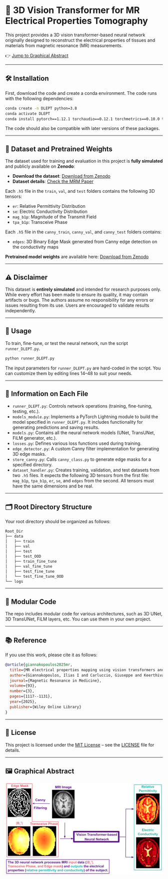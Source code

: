 # 🧠 3D Vision Transformer for MR Electrical Properties Tomography

This project provides a 3D vision transformer-based neural network originally designed to reconstruct the electrical properties of tissues and materials from magnetic resonance (MR) measurements.

👉 [Jump to Graphical Abstract](#graphical-abstract)

---

## 🛠️ Installation

First, download the code and create a conda environment. The code runs with the following dependencies:

```bash
conda create -n DLEPT python=3.8  
conda activate DLEPT  
conda install pytorch==1.12.1 torchaudio==0.12.1 torchmetrics==0.10.0 torchvision==0.13.1 pytorch-lightning==1.7.7  
```

The code should also be compatible with later versions of these packages.

---

## 📂 Dataset and Pretrained Weights

The dataset used for training and evaluation in this project is **fully simulated** and publicly available on **Zenodo**:

- **Download the dataset**: [Download from Zenodo](https://zenodo.org/records/15258256)  
- **Dataset details**: [Check the MRM Paper](https://onlinelibrary.wiley.com/doi/full/10.1002/mrm.30338)

Each `.h5` file in the `train`, `val`, and `test` folders contains the following 3D tensors:
- `er`: Relative Permittivity Distribution  
- `se`: Electric Conductivity Distribution  
- `mag_b1p`: Magnitude of the Transmit Field  
- `tpa_b1p`: Transceive Phase  

Each `.h5` file in the `canny_train`, `canny_val`, and `canny_test` folders contains:
- `edges`: 3D Binary Edge Mask generated from Canny edge detection on the conductivity maps

**Pretrained model weights** are available here: [Download from Zenodo](https://zenodo.org/records/15258256)

---

## ⚠️ Disclaimer

This dataset is **entirely simulated** and intended for research purposes only. While every effort has been made to ensure its quality, it may contain artifacts or bugs. The authors assume no responsibility for any errors or issues resulting from its use. Users are encouraged to validate results independently.

---

## 🚀 Usage

To train, fine-tune, or test the neural network, run the script `runner_DLEPT.py`.

```bash
python runner_DLEPT.py
```

The input parameters for `runner_DLEPT.py` are hard-coded in the script. You can customize them by editing lines 14–48 to suit your needs.

---

## 📄 Information on Each File

- `runner_DLEPT.py`: Controls network operations (training, fine-tuning, testing, etc.).
- `models_module.py`: Implements a PyTorch Lightning module to build the model specified in `runner_DLEPT.py`. It includes functionality for generating predictions and saving results.
- `models.py`: Contains all the neural network models (UNet, TransUNet, FiLM generator, etc.).
- `losses.py`: Defines various loss functions used during training.
- `edge_detector.py`: A custom Canny filter implementation for generating 3D edge masks.
- `store_canny.py`: Calls `canny_class.py` to generate edge masks for a specified directory.
- `dataset_handler.py`: Creates training, validation, and test datasets from two `.h5` files. It expects the following 3D tensors from the first file: `mag_b1p`, `tpa_b1p`, `er`, `se`, and `edges` from the second. All tensors must have the same dimensions and be real.

---

## 🗂️ Root Directory Structure

Your root directory should be organized as follows:

```
Root_Dir
├── data
│   ├── train
│   ├── val
│   ├── test
│   ├── test_OOD
│   ├── train_fine_tune
│   ├── val_fine_tune
│   ├── test_fine_tune
│   └── test_fine_tune_OOD
└── logs
```

---

## 🧩 Modular Code

The repo includes modular code for various architectures, such as 3D UNet, 3D TransUNet, FiLM layers, etc. You can use them in your own project.

---

## 📚 Reference

If you use this work, please cite it as follows:

```bibtex
@article{giannakopoulos2025mr,
  title={MR electrical properties mapping using vision transformers and canny edge detectors},
  author={Giannakopoulos, Ilias I and Carluccio, Giuseppe and Keerthivasan, Mahesh B and Koerzdoerfer, Gregor and Lakshmanan, Karthik and De Moura, Hector L and Cruz Serrall{\'e}s, Jos{\'e} E and Lattanzi, Riccardo},
  journal={Magnetic Resonance in Medicine},
  volume={93},
  number={3},
  pages={1117--1131},
  year={2025},
  publisher={Wiley Online Library}
}
```

---

## 📝 License

This project is licensed under the [MIT License](https://choosealicense.com/licenses/mit/) – see the [LICENSE](LICENSE) file for details.

---

<h2 id="graphical-abstract">🖼️ Graphical Abstract</h2>

![Graphical Representation of the Training and Testing](https://github.com/GiannakopoulosIlias/vision-transformer-network-for-mr-electrical-properties-tomography/blob/main/figures/graphical_abstract.png)
